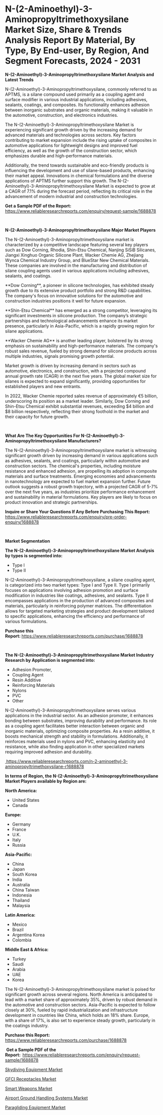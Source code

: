 <p><h1>N-(2-Aminoethyl)-3-Aminopropyltrimethoxysilane Market Size, Share & Trends Analysis Report By Material, By Type, By End-user, By Region, And Segment Forecasts, 2024 - 2031</h1></p><p><strong>N-(2-Aminoethyl)-3-Aminopropyltrimethoxysilane Market Analysis and Latest Trends</strong></p>
<p><p>N-(2-Aminoethyl)-3-Aminopropyltrimethoxysilane, commonly referred to as APTMS, is a silane compound used primarily as a coupling agent and surface modifier in various industrial applications, including adhesives, sealants, coatings, and composites. Its functionality enhances adhesion between inorganic substrates and organic materials, making it valuable in the automotive, construction, and electronics industries.</p><p>The N-(2-Aminoethyl)-3-Aminopropyltrimethoxysilane Market is experiencing significant growth driven by the increasing demand for advanced materials and technologies across sectors. Key factors contributing to market expansion include the rising uptake of composites in automotive applications for lightweight designs and improved fuel efficiency, as well as the growth of the construction sector, which emphasizes durable and high-performance materials.</p><p>Additionally, the trend towards sustainable and eco-friendly products is influencing the development and use of silane-based products, enhancing their market appeal. Innovations in chemical formulations and the diverse applications of APTMS further support this growth. The N-(2-Aminoethyl)-3-Aminopropyltrimethoxysilane Market is expected to grow at a CAGR of 7.1% during the forecast period, reflecting its critical role in the advancement of modern industrial and construction technologies.</p></p>
<p><strong>Get a Sample PDF of the Report:&nbsp;</strong> <a href="https://www.reliableresearchreports.com/enquiry/request-sample/1688878?utm_campaign=1621&utm_medium=2&utm_source=Github&utm_content=ia&utm_term=19102024&utm_id=n-2-aminoethyl-3-aminopropyltrimethoxysilane">https://www.reliableresearchreports.com/enquiry/request-sample/1688878</a></p>
<p>&nbsp;</p>
<p><strong>N-(2-Aminoethyl)-3-Aminopropyltrimethoxysilane Major Market Players</strong></p>
<p><p>The N-(2-Aminoethyl)-3-Aminopropyltrimethoxysilane market is characterized by a competitive landscape featuring several key players such as Dow Corning, Rhodia, Shin-Etsu Chemical, Nanjing SiSiB Silicanes, Jiangxi Xinghuo Organic Silicone Plant, Wacker Chemie AG, Zhejiang Wynca Chemical Industry Group, and BlueStar New Chemical Materials. These companies are involved in the manufacturing and distribution of silane coupling agents used in various applications including adhesives, sealants, and coatings.</p><p>**Dow Corning**, a pioneer in silicone technologies, has exhibited steady growth due to its extensive product portfolio and strong R&D capabilities. The company's focus on innovative solutions for the automotive and construction industries positions it well for future expansion.</p><p>**Shin-Etsu Chemical** has emerged as a strong competitor, leveraging its significant investments in silicone production. The company’s strategic partnerships and technological advancements enhance its market presence, particularly in Asia-Pacific, which is a rapidly growing region for silane applications.</p><p>**Wacker Chemie AG** is another leading player, bolstered by its strong emphasis on sustainability and high-performance materials. The company's robust sales revenue, fueled by strong demand for silicone products across multiple industries, signals promising growth potential.</p><p>Market growth is driven by increasing demand in sectors such as automotive, electronics, and construction, with a projected compound annual growth rate (CAGR) in the next five years. The global market size for silanes is expected to expand significantly, providing opportunities for established players and new entrants.</p><p>In 2022, Wacker Chemie reported sales revenue of approximately €5 billion, underscoring its position as a market leader. Similarly, Dow Corning and Shin-Etsu Chemical exhibit substantial revenues, exceeding $4 billion and $8 billion respectively, reflecting their strong foothold in the market and their capacity for future growth.</p></p>
<p>&nbsp;</p>
<p><strong>What Are The Key Opportunities For N-(2-Aminoethyl)-3-Aminopropyltrimethoxysilane Manufacturers?</strong></p>
<p><p>The N-(2-Aminoethyl)-3-Aminopropyltrimethoxysilane market is witnessing significant growth driven by increasing demand in various applications such as adhesives, sealants, and coatings, particularly within automotive and construction sectors. The chemical's properties, including moisture resistance and enhanced adhesion, are propelling its adoption in composite materials and surface treatments. Emerging economies and advancements in nanotechnology are expected to fuel market expansion further. Future outlook suggests a robust growth trajectory, with a projected CAGR of 5-7% over the next five years, as industries prioritize performance enhancement and sustainability in material formulations. Key players are likely to focus on product innovation and strategic partnerships.</p></p>
<p><strong>Inquire or Share Your Questions If Any Before Purchasing This Report:</strong> <a href="https://www.reliableresearchreports.com/enquiry/pre-order-enquiry/1688878?utm_campaign=1621&utm_medium=2&utm_source=Github&utm_content=ia&utm_term=19102024&utm_id=n-2-aminoethyl-3-aminopropyltrimethoxysilane">https://www.reliableresearchreports.com/enquiry/pre-order-enquiry/1688878</a></p>
<p>&nbsp;</p>
<p><strong>Market Segmentation</strong></p>
<p><strong>The N-(2-Aminoethyl)-3-Aminopropyltrimethoxysilane Market Analysis by types is segmented into:</strong></p>
<p><ul><li>Type I</li><li>Type II</li></ul></p>
<p><p>N-(2-Aminoethyl)-3-Aminopropyltrimethoxysilane, a silane coupling agent, is categorized into two market types: Type I and Type II. Type I primarily focuses on applications involving adhesion promotion and surface modification in industries like coatings, adhesives, and sealants. Type II encompasses applications in the production of advanced composites and materials, particularly in reinforcing polymer matrices. The differentiation allows for targeted marketing strategies and product development tailored to specific applications, enhancing the efficiency and performance of various formulations.</p></p>
<p><strong>Purchase this Report:&nbsp;</strong><a href="https://www.reliableresearchreports.com/purchase/1688878?utm_campaign=1621&utm_medium=2&utm_source=Github&utm_content=ia&utm_term=19102024&utm_id=n-2-aminoethyl-3-aminopropyltrimethoxysilane">https://www.reliableresearchreports.com/purchase/1688878</a></p>
<p>&nbsp;</p>
<p><strong>The N-(2-Aminoethyl)-3-Aminopropyltrimethoxysilane Market Industry Research by Application is segmented into:</strong></p>
<p><ul><li>Adhesion Promoter,</li><li>Coupling Agent</li><li>Resin Additive</li><li>Reinforcing Materials</li><li>Nylons</li><li>PVC</li><li>Other</li></ul></p>
<p><p>N-(2-Aminoethyl)-3-Aminopropyltrimethoxysilane serves various applications in the industrial sector. As an adhesion promoter, it enhances bonding between substrates, improving durability and performance. Its role as a coupling agent facilitates better interaction between organic and inorganic materials, optimizing composite properties. As a resin additive, it boosts mechanical strength and stability in formulations. Additionally, it reinforces materials used in nylons and PVC, enhancing elasticity and resistance, while also finding application in other specialized markets requiring improved adhesion and durability.</p></p>
<p><a href="https://www.reliableresearchreports.com/n-2-aminoethyl-3-aminopropyltrimethoxysilane-r1688878?utm_campaign=1621&utm_medium=2&utm_source=Github&utm_content=ia&utm_term=19102024&utm_id=n-2-aminoethyl-3-aminopropyltrimethoxysilane">&nbsp;https://www.reliableresearchreports.com/n-2-aminoethyl-3-aminopropyltrimethoxysilane-r1688878</a></p>
<p><strong>In terms of Region, the N-(2-Aminoethyl)-3-Aminopropyltrimethoxysilane Market Players available by Region are:</strong></p>
<p>
    <p> <strong> North America: </strong>
        <ul>
            <li>United States</li>
            <li>Canada</li>
        </ul>
        </p> 
    <p> <strong> Europe: </strong>
        <ul>
            <li>Germany</li>
            <li>France</li>
            <li>U.K.</li>
            <li>Italy</li>
            <li>Russia</li>
        </ul>
        </p> 
    <p> <strong> Asia-Pacific: </strong>
        <ul>
            <li>China</li>
            <li>Japan</li>
            <li>South Korea</li>
            <li>India</li>
            <li>Australia</li>
            <li>China Taiwan</li>
            <li>Indonesia</li>
            <li>Thailand</li>
            <li>Malaysia</li>
        </ul>
        </p> 
    <p> <strong> Latin America: </strong>
        <ul>
            <li>Mexico</li>
            <li>Brazil</li>
            <li>Argentina Korea</li>
            <li>Colombia</li>
        </ul>
        </p> 
    <p> <strong> Middle East & Africa: </strong>
        <ul>
            <li>Turkey</li>
            <li>Saudi</li>
            <li>Arabia</li>
            <li>UAE</li>
            <li>Korea</li>
        </ul>
    </p>
    </p>
<p><p>The N-(2-Aminoethyl)-3-Aminopropyltrimethoxysilane market is poised for significant growth across several regions. North America is anticipated to lead with a market share of approximately 35%, driven by robust demand in the automotive and construction sectors. Asia-Pacific is expected to follow closely at 30%, fueled by rapid industrialization and infrastructure development in countries like China, which holds an 18% share. Europe, with a share of 17%, is also set to experience steady growth, particularly in the coatings industry.</p></p>
<p><strong>Purchase this Report: </strong><a href="https://www.reliableresearchreports.com/purchase/1688878?utm_campaign=1621&utm_medium=2&utm_source=Github&utm_content=ia&utm_term=19102024&utm_id=n-2-aminoethyl-3-aminopropyltrimethoxysilane">https://www.reliableresearchreports.com/purchase/1688878</a></p>
<p>&nbsp;<strong>Get a Sample PDF of the Report:&nbsp;&nbsp;</strong><a href="https://www.reliableresearchreports.com/enquiry/request-sample/1688878?utm_campaign=1621&utm_medium=2&utm_source=Github&utm_content=ia&utm_term=19102024&utm_id=n-2-aminoethyl-3-aminopropyltrimethoxysilane">https://www.reliableresearchreports.com/enquiry/request-sample/1688878</a></p>
<p><strong></strong></p>
<p><p><a href="https://www.linkedin.com/pulse/skydiving-equipment-market-pulse-109-expansion-blueprint-7nkte?utm_campaign=1621&utm_medium=2&utm_source=Github&utm_content=ia&utm_term=19102024&utm_id=n-2-aminoethyl-3-aminopropyltrimethoxysilane">Skydiving Equipment Market</a></p><p><a href="https://www.linkedin.com/pulse/gfci-receptacles-market-forecasts-trends-impact-analysis-wxxke?utm_campaign=1621&utm_medium=2&utm_source=Github&utm_content=ia&utm_term=19102024&utm_id=n-2-aminoethyl-3-aminopropyltrimethoxysilane">GFCI Receptacles Market</a></p><p><a href="https://www.linkedin.com/pulse/smart-weapons-market-emerging-trends-future-prospects-period-wz5je?utm_campaign=1621&utm_medium=2&utm_source=Github&utm_content=ia&utm_term=19102024&utm_id=n-2-aminoethyl-3-aminopropyltrimethoxysilane">Smart Weapons Market</a></p><p><a href="https://www.linkedin.com/pulse/global-airport-ground-handling-systems-market-trends-innovations-yszde?utm_campaign=1621&utm_medium=2&utm_source=Github&utm_content=ia&utm_term=19102024&utm_id=n-2-aminoethyl-3-aminopropyltrimethoxysilane">Airport Ground Handling Systems Market</a></p><p><a href="https://www.linkedin.com/pulse/paragliding-equipment-market-segmentation-applications-lvi3e?utm_campaign=1621&utm_medium=2&utm_source=Github&utm_content=ia&utm_term=19102024&utm_id=n-2-aminoethyl-3-aminopropyltrimethoxysilane">Paragliding Equipment Market</a></p></p>